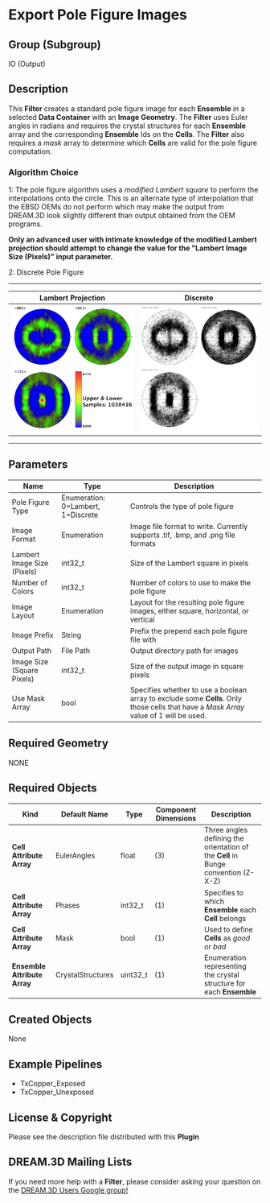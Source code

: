 # Export Pole Figure Images  #


## Group (Subgroup) ##

IO (Output)

## Description ##

This **Filter** creates a standard pole figure image for each **Ensemble** in a selected **Data Container** with an **Image Geometry**. The **Filter** uses Euler angles in radians and requires the crystal structures for each **Ensemble** array and the corresponding **Ensemble** Ids on the **Cells**. The **Filter** also requires a _mask_ array to determine which **Cells** are valid for the pole figure computation.

### Algorithm Choice ###
1: The pole figure algorithm uses a _modified Lambert square_ to perform the interpolations onto the circle. This is an alternate type of interpolation that the EBSD OEMs do not perform which may make the output from DREAM.3D look slightly different than output obtained from the OEM programs.

**Only an advanced user with intimate knowledge of the modified Lambert projection should attempt to change the value for the "Lambert Image Size (Pixels)" input parameter.**

2: Discrete Pole Figure

-----

| Lambert Projection | Discrete |
|-----|--------|
| ![Example Pole Figure Using Square Layout](Images/PoleFigure_Example.png) | ![Example Pole Figure Using Square Layout](Images/Pole_Figure_Discrete_Example.png) |

-----

## Parameters ##

| Name | Type | Description |
|------|------| ----------- |
| Pole Figure Type | Enumeration: 0=Lambert, 1=Discrete | Controls the type of pole figure |
| Image Format | Enumeration | Image file format to write. Currently supports .tif, .bmp, and .png file formats |
| Lambert Image Size (Pixels) | int32_t | Size of the Lambert square in pixels |
| Number of Colors | int32_t | Number of colors to use to make the pole figure |
| Image Layout | Enumeration | Layout for the resulting pole figure images, either square, horizontal, or vertical |
| Image Prefix | String | Prefix the prepend each pole figure file with |
| Output Path | File Path | Output directory path for images |
| Image Size (Square Pixels) | int32_t | Size of the output image in square pixels |
| Use Mask Array | bool | Specifies whether to use a boolean array to exclude some **Cells**. Only those cells that have a _Mask Array_ value of 1 will be used. |

## Required Geometry ##

NONE

## Required Objects ##

| Kind | Default Name | Type | Component Dimensions | Description |
|------|--------------|------|----------------------|-------------|
| **Cell Attribute Array** | EulerAngles | float | (3)  | Three angles defining the orientation of the **Cell** in Bunge convention (Z-X-Z) |
| **Cell Attribute Array** | Phases | int32_t | (1) | Specifies to which **Ensemble** each **Cell** belongs |
| **Cell Attribute Array** | Mask | bool | (1) | Used to define **Cells** as *good* or *bad* |
| **Ensemble Attribute Array** | CrystalStructures | uint32_t | (1) | Enumeration representing the crystal structure for each **Ensemble** |

## Created Objects ##

None


## Example Pipelines ##

+ TxCopper_Exposed
+ TxCopper_Unexposed

## License & Copyright ##

Please see the description file distributed with this **Plugin**

## DREAM.3D Mailing Lists ##

If you need more help with a **Filter**, please consider asking your question on the [DREAM.3D Users Google group!](https://groups.google.com/forum/?hl=en#!forum/dream3d-users)

